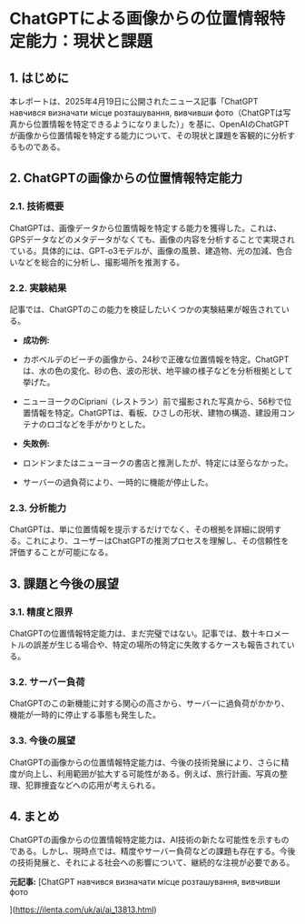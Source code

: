 # ChatGPTによる画像からの位置情報特定能力：現状と課題

## 1. はじめに

本レポートは、2025年4月19日に公開されたニュース記事「ChatGPT навчився визначати місце розташування, вивчивши фото（ChatGPTは写真から位置情報を特定できるようになりました）」を基に、OpenAIのChatGPTが画像から位置情報を特定する能力について、その現状と課題を客観的に分析するものである。

## 2. ChatGPTの画像からの位置情報特定能力

### 2.1. 技術概要

ChatGPTは、画像データから位置情報を特定する能力を獲得した。これは、GPSデータなどのメタデータがなくても、画像の内容を分析することで実現されている。具体的には、GPT-o3モデルが、画像の風景、建造物、光の加減、色合いなどを総合的に分析し、撮影場所を推測する。

### 2.2. 実験結果

記事では、ChatGPTのこの能力を検証したいくつかの実験結果が報告されている。

* **成功例:**
 * カボベルデのビーチの画像から、24秒で正確な位置情報を特定。ChatGPTは、水の色の変化、砂の色、波の形状、地平線の様子などを分析根拠として挙げた。
 * ニューヨークのCipriani（レストラン）前で撮影された写真から、56秒で位置情報を特定。ChatGPTは、看板、ひさしの形状、建物の構造、建設用コンテナのロゴなどを手がかりとした。

* **失敗例:**
 * ロンドンまたはニューヨークの書店と推測したが、特定には至らなかった。
 * サーバーの過負荷により、一時的に機能が停止した。

### 2.3. 分析能力

ChatGPTは、単に位置情報を提示するだけでなく、その根拠を詳細に説明する。これにより、ユーザーはChatGPTの推測プロセスを理解し、その信頼性を評価することが可能になる。

## 3. 課題と今後の展望

### 3.1. 精度と限界

ChatGPTの位置情報特定能力は、まだ完璧ではない。記事では、数十キロメートルの誤差が生じる場合や、特定の場所の特定に失敗するケースも報告されている。

### 3.2. サーバー負荷

ChatGPTのこの新機能に対する関心の高さから、サーバーに過負荷がかかり、機能が一時的に停止する事態も発生した。

### 3.3. 今後の展望

ChatGPTの画像からの位置情報特定能力は、今後の技術発展により、さらに精度が向上し、利用範囲が拡大する可能性がある。例えば、旅行計画、写真の整理、犯罪捜査などへの応用が考えられる。

## 4. まとめ

ChatGPTの画像からの位置情報特定能力は、AI技術の新たな可能性を示すものである。しかし、現時点では、精度やサーバー負荷などの課題も存在する。今後の技術発展と、それによる社会への影響について、継続的な注視が必要である。



**元記事:** [ChatGPT навчився визначати місце розташування, вивчивши фото
](https://ilenta.com/uk/ai/ai_13813.html)
